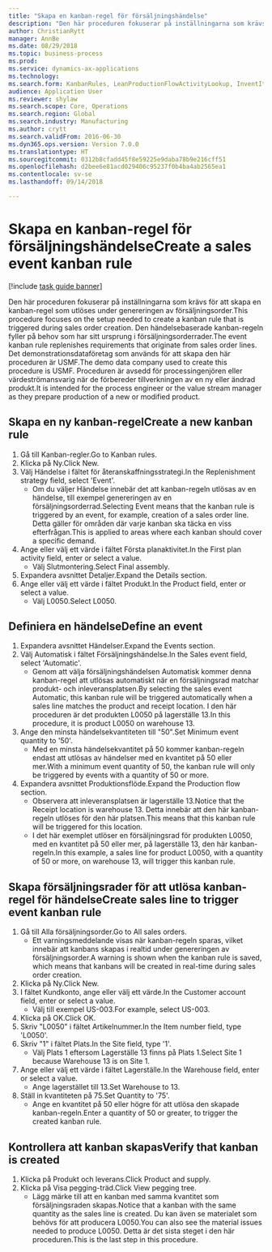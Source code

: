 ```yaml
--- 
title: "Skapa en kanban-regel för försäljningshändelse"
description: "Den här proceduren fokuserar på inställningarna som krävs för att skapa en kanban-regel som utlöses under genereringen av försäljningsorder."
author: ChristianRytt
manager: AnnBe
ms.date: 08/29/2018
ms.topic: business-process
ms.prod: 
ms.service: dynamics-ax-applications
ms.technology: 
ms.search.form: KanbanRules, LeanProductionFlowActivityLookup, InventItemIdLookupSimple, SalesTableListPage, SalesCreateOrder, SalesTable, LeanPeggingTree
audience: Application User
ms.reviewer: shylaw
ms.search.scope: Core, Operations
ms.search.region: Global
ms.search.industry: Manufacturing
ms.author: crytt
ms.search.validFrom: 2016-06-30
ms.dyn365.ops.version: Version 7.0.0
ms.translationtype: HT
ms.sourcegitcommit: 0312b8cfadd45f8e59225e9daba78b9e216cff51
ms.openlocfilehash: d2bee6e81acd029406c95237f0b4ba4ab2565ea1
ms.contentlocale: sv-se
ms.lasthandoff: 09/14/2018

---
```

# <a name="create-a-sales-event-kanban-rule"></a><span data-ttu-id="bcf32-103">Skapa en kanban-regel för försäljningshändelse</span><span class="sxs-lookup"><span data-stu-id="bcf32-103">Create a sales event kanban rule</span></span>

[!include [task guide banner](../../includes/task-guide-banner.md)]

<span data-ttu-id="bcf32-104">Den här proceduren fokuserar på inställningarna som krävs för att skapa en kanban-regel som utlöses under genereringen av försäljningsorder.</span><span class="sxs-lookup"><span data-stu-id="bcf32-104">This procedure focuses on the setup needed to create a kanban rule that is triggered during sales order creation.</span></span> <span data-ttu-id="bcf32-105">Den händelsebaserade kanban-regeln fyller på behov som har sitt ursprung i försäljningsorderrader.</span><span class="sxs-lookup"><span data-stu-id="bcf32-105">The event kanban rule replenishes requirements that originate from sales order lines.</span></span> <span data-ttu-id="bcf32-106">Det demonstrationsdataföretag som används för att skapa den här proceduren är USMF.</span><span class="sxs-lookup"><span data-stu-id="bcf32-106">The demo data company used to create this procedure is USMF.</span></span> <span data-ttu-id="bcf32-107">Proceduren är avsedd för processingenjören eller värdeströmansvarig när de förbereder tillverkningen av en ny eller ändrad produkt.</span><span class="sxs-lookup"><span data-stu-id="bcf32-107">It is intended for the process engineer or the value stream manager as they prepare production of a new or modified product.</span></span>




## <a name="create-a-new-kanban-rule"></a><span data-ttu-id="bcf32-108">Skapa en ny kanban-regel</span><span class="sxs-lookup"><span data-stu-id="bcf32-108">Create a new kanban rule</span></span>
1. <span data-ttu-id="bcf32-109">Gå till Kanban-regler.</span><span class="sxs-lookup"><span data-stu-id="bcf32-109">Go to Kanban rules.</span></span>
2. <span data-ttu-id="bcf32-110">Klicka på Ny.</span><span class="sxs-lookup"><span data-stu-id="bcf32-110">Click New.</span></span>
3. <span data-ttu-id="bcf32-111">Välj Händelse i fältet för återanskaffningsstrategi.</span><span class="sxs-lookup"><span data-stu-id="bcf32-111">In the Replenishment strategy field, select 'Event'.</span></span>
    * <span data-ttu-id="bcf32-112">Om du väljer Händelse innebär det att kanban-regeln utlösas av en händelse, till exempel genereringen av en försäljningsorderrad.</span><span class="sxs-lookup"><span data-stu-id="bcf32-112">Selecting Event means that the kanban rule is triggered by an event, for example, creation of a sales order line.</span></span>   <span data-ttu-id="bcf32-113">Detta gäller för områden där varje kanban ska täcka en viss efterfrågan.</span><span class="sxs-lookup"><span data-stu-id="bcf32-113">This is applied to areas where each kanban should cover a specific demand.</span></span>  
4. <span data-ttu-id="bcf32-114">Ange eller välj ett värde i fältet Första planaktivitet.</span><span class="sxs-lookup"><span data-stu-id="bcf32-114">In the First plan activity field, enter or select a value.</span></span>
    * <span data-ttu-id="bcf32-115">Välj Slutmontering.</span><span class="sxs-lookup"><span data-stu-id="bcf32-115">Select Final assembly.</span></span>  
5. <span data-ttu-id="bcf32-116">Expandera avsnittet Detaljer.</span><span class="sxs-lookup"><span data-stu-id="bcf32-116">Expand the Details section.</span></span>
6. <span data-ttu-id="bcf32-117">Ange eller välj ett värde i fältet Produkt.</span><span class="sxs-lookup"><span data-stu-id="bcf32-117">In the Product field, enter or select a value.</span></span>
    * <span data-ttu-id="bcf32-118">Välj L0050.</span><span class="sxs-lookup"><span data-stu-id="bcf32-118">Select L0050.</span></span>  

## <a name="define-an-event"></a><span data-ttu-id="bcf32-119">Definiera en händelse</span><span class="sxs-lookup"><span data-stu-id="bcf32-119">Define an event</span></span>
1. <span data-ttu-id="bcf32-120">Expandera avsnittet Händelser.</span><span class="sxs-lookup"><span data-stu-id="bcf32-120">Expand the Events section.</span></span>
2. <span data-ttu-id="bcf32-121">Välj Automatisk i fältet Försäljningshändelse.</span><span class="sxs-lookup"><span data-stu-id="bcf32-121">In the Sales event field, select 'Automatic'.</span></span>
    * <span data-ttu-id="bcf32-122">Genom att välja försäljningshändelsen Automatisk kommer denna kanban-regel att utlösas automatiskt när en försäljningsrad matchar produkt- och inleveransplatsen.</span><span class="sxs-lookup"><span data-stu-id="bcf32-122">By selecting the sales event Automatic, this kanban rule will be triggered automatically when a sales line matches the product and receipt location.</span></span> <span data-ttu-id="bcf32-123">I den här proceduren är det produkten L0050 på lagerställe 13.</span><span class="sxs-lookup"><span data-stu-id="bcf32-123">In this procedure, it is product L0050 on warehouse 13.</span></span>  
3. <span data-ttu-id="bcf32-124">Ange den minsta händelsekvantiteten till "50".</span><span class="sxs-lookup"><span data-stu-id="bcf32-124">Set Minimum event quantity to '50'.</span></span>
    * <span data-ttu-id="bcf32-125">Med en minsta händelsekvantitet på 50 kommer kanban-regeln endast att utlösas av händelser med en kvantitet på 50 eller mer.</span><span class="sxs-lookup"><span data-stu-id="bcf32-125">With a minimum event quantity of 50, the kanban rule will only be triggered by events with a quantity of 50 or more.</span></span>  
4. <span data-ttu-id="bcf32-126">Expandera avsnittet Produktionsflöde.</span><span class="sxs-lookup"><span data-stu-id="bcf32-126">Expand the Production flow section.</span></span>
    * <span data-ttu-id="bcf32-127">Observera att inleveransplatsen är lagerställe 13.</span><span class="sxs-lookup"><span data-stu-id="bcf32-127">Notice that the Receipt location is warehouse 13.</span></span> <span data-ttu-id="bcf32-128">Detta innebär att den här kanban-regeln utlöses för den här platsen.</span><span class="sxs-lookup"><span data-stu-id="bcf32-128">This means that this kanban rule will be triggered for this location.</span></span>  
    * <span data-ttu-id="bcf32-129">I det här exemplet utlöser en försäljningsrad för produkten L0050, med en kvantitet på 50 eller mer, på lagerställe 13, den här kanban-regeln.</span><span class="sxs-lookup"><span data-stu-id="bcf32-129">In this example, a sales line for product L0050, with a quantity of 50 or more, on warehouse 13, will trigger this kanban rule.</span></span>  

## <a name="create-sales-line-to-trigger-event-kanban-rule"></a><span data-ttu-id="bcf32-130">Skapa försäljningsrader för att utlösa kanban-regel för händelse</span><span class="sxs-lookup"><span data-stu-id="bcf32-130">Create sales line to trigger event kanban rule</span></span>
1. <span data-ttu-id="bcf32-131">Gå till Alla försäljningsorder.</span><span class="sxs-lookup"><span data-stu-id="bcf32-131">Go to All sales orders.</span></span>
    * <span data-ttu-id="bcf32-132">Ett varningsmeddelande visas när kanban-regeln sparas, vilket innebär att kanbans skapas i realtid under genereringen av försäljningsorder.</span><span class="sxs-lookup"><span data-stu-id="bcf32-132">A warning is shown when the kanban rule is saved, which means that kanbans will be created in real-time during sales order creation.</span></span>  
2. <span data-ttu-id="bcf32-133">Klicka på Ny.</span><span class="sxs-lookup"><span data-stu-id="bcf32-133">Click New.</span></span>
3. <span data-ttu-id="bcf32-134">I fältet Kundkonto, ange eller välj ett värde.</span><span class="sxs-lookup"><span data-stu-id="bcf32-134">In the Customer account field, enter or select a value.</span></span>
    * <span data-ttu-id="bcf32-135">Välj till exempel US-003.</span><span class="sxs-lookup"><span data-stu-id="bcf32-135">For example, select US-003.</span></span>  
4. <span data-ttu-id="bcf32-136">Klicka på OK.</span><span class="sxs-lookup"><span data-stu-id="bcf32-136">Click OK.</span></span>
5. <span data-ttu-id="bcf32-137">Skriv "L0050" i fältet Artikelnummer.</span><span class="sxs-lookup"><span data-stu-id="bcf32-137">In the Item number field, type 'L0050'.</span></span>
6. <span data-ttu-id="bcf32-138">Skriv "1" i fältet Plats.</span><span class="sxs-lookup"><span data-stu-id="bcf32-138">In the Site field, type '1'.</span></span>
    * <span data-ttu-id="bcf32-139">Välj Plats 1 eftersom Lagerställe 13 finns på Plats 1.</span><span class="sxs-lookup"><span data-stu-id="bcf32-139">Select Site 1 because Warehouse 13 is on Site 1.</span></span>  
7. <span data-ttu-id="bcf32-140">Ange eller välj ett värde i fältet Lagerställe.</span><span class="sxs-lookup"><span data-stu-id="bcf32-140">In the Warehouse field, enter or select a value.</span></span>
    * <span data-ttu-id="bcf32-141">Ange lagerstället till 13.</span><span class="sxs-lookup"><span data-stu-id="bcf32-141">Set Warehouse to 13.</span></span>  
8. <span data-ttu-id="bcf32-142">Ställ in kvantiteten på 75.</span><span class="sxs-lookup"><span data-stu-id="bcf32-142">Set Quantity to '75'.</span></span>
    * <span data-ttu-id="bcf32-143">Ange en kvantitet på 50 eller högre för att utlösa den skapade kanban-regeln.</span><span class="sxs-lookup"><span data-stu-id="bcf32-143">Enter a quantity of 50 or greater, to trigger the created kanban rule.</span></span>  

## <a name="verify-that-kanban-is-created"></a><span data-ttu-id="bcf32-144">Kontrollera att kanban skapas</span><span class="sxs-lookup"><span data-stu-id="bcf32-144">Verify that kanban is created</span></span>
1. <span data-ttu-id="bcf32-145">Klicka på Produkt och leverans.</span><span class="sxs-lookup"><span data-stu-id="bcf32-145">Click Product and supply.</span></span>
2. <span data-ttu-id="bcf32-146">Klicka på Visa pegging-träd.</span><span class="sxs-lookup"><span data-stu-id="bcf32-146">Click View pegging tree.</span></span>
    * <span data-ttu-id="bcf32-147">Lägg märke till att en kanban med samma kvantitet som försäljningsraden skapas.</span><span class="sxs-lookup"><span data-stu-id="bcf32-147">Notice that a kanban with the same quantity as the sales line is created.</span></span> <span data-ttu-id="bcf32-148">Du kan även se materialet som behövs för att producera L0050.</span><span class="sxs-lookup"><span data-stu-id="bcf32-148">You can also see the material issues needed to produce L0050.</span></span> <span data-ttu-id="bcf32-149">Detta är det sista steget i den här proceduren.</span><span class="sxs-lookup"><span data-stu-id="bcf32-149">This is the last step in this procedure.</span></span>  



